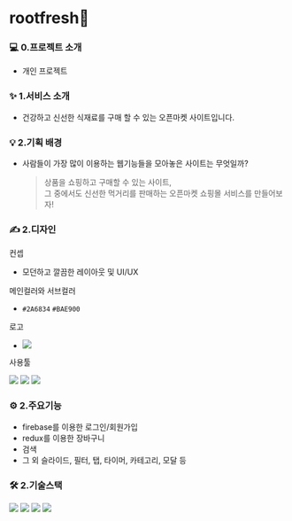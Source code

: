 # rootfresh🥬

### 💻 0.프로젝트 소개
* 개인 프로젝트

### ✨ 1.서비스 소개
* 건강하고 신선한 식재료를 구매 할 수 있는 오픈마켓 사이트입니다.

### 💡 2.기획 배경
* 사람들이 가장 많이 이용하는 웹기능들을 모아놓은 사이트는 무엇일까?</p>
  > 상품을 쇼핑하고 구매할 수 있는 사이트, <br/>
  > 그 중에서도 신선한 먹거리를 판매하는 오픈마켓 쇼핑몰 서비스를 만들어보자!

### ✍️ 2.디자인
컨셉
  * 모던하고 깔끔한 레이아웃 및 UI/UX
 
메인컬러와 서브컬러
  * `#2A6834` `#BAE900`
  
로고
  * <p><img src="https://user-images.githubusercontent.com/108172664/235032964-3410e342-ef70-4ed4-a41a-e732329d11a5.png"></p>
  
사용툴
  <div>
    <img src="https://img.shields.io/badge/figma-F24E1E?style=for-the-badge&logo=figma&logoColor=white"> 
    <img src="https://img.shields.io/badge/photoshop-31A8FF?style=for-the-badge&logo=adobephotoshop&logoColor=white"> 
    <img src="https://img.shields.io/badge/illustrator-FF9A00?style=for-the-badge&logo=adobeillustrator&logoColor=white">  
  </div>
 
### ⚙️ 2.주요기능
  * firebase를 이용한 로그인/회원가입
  * redux를 이용한 장바구니
  * 검색
  * 그 외 슬라이드, 필터, 탭, 타이머, 카테고리, 모달 등
  
### 🛠️ 2.기술스택
<div> 
  <img src="https://img.shields.io/badge/javascript-F7DF1E?style=for-the-badge&logo=javascript&logoColor=black"> 
  <img src="https://img.shields.io/badge/react-61DAFB?style=for-the-badge&logo=react&logoColor=black">
  <img src="https://img.shields.io/badge/css-1572B6?style=for-the-badge&logo=css3&logoColor=white"> 
  <img src="https://img.shields.io/badge/html5-E34F26?style=for-the-badge&logo=html5&logoColor=white"> 
</div>
